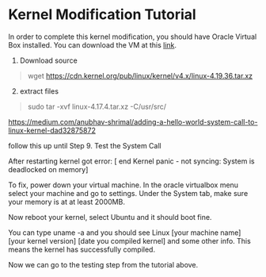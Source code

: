 # Kernel Modification Tutorial

In order to complete this kernel modification, you should have Oracle Virtual Box installed. You can download the VM at this [link](https://www.virtualbox.org/wiki/Downloads).

1. Download source

> wget https://cdn.kernel.org/pub/linux/kernel/v4.x/linux-4.19.36.tar.xz

2. extract files

> sudo tar -xvf linux-4.17.4.tar.xz -C/usr/src/

https://medium.com/anubhav-shrimal/adding-a-hello-world-system-call-to-linux-kernel-dad32875872

follow this up until Step 9. Test the System Call

After restarting kernel got error:
 [ end Kernel panic - not syncing: System is deadlocked on memory]

To fix, power down your virtual machine. In the oracle virtualbox menu select your machine and go to settings. Under the System tab, make sure your memory is at at least 2000MB.

Now reboot your kernel, select Ubuntu and it should boot fine.

You can type uname -a and you should see Linux [your machine name] [your kernel version] [date you compiled kernel] and some other info. This means the kernel has successfully compiled.

Now we can go to the testing step from the tutorial above.

